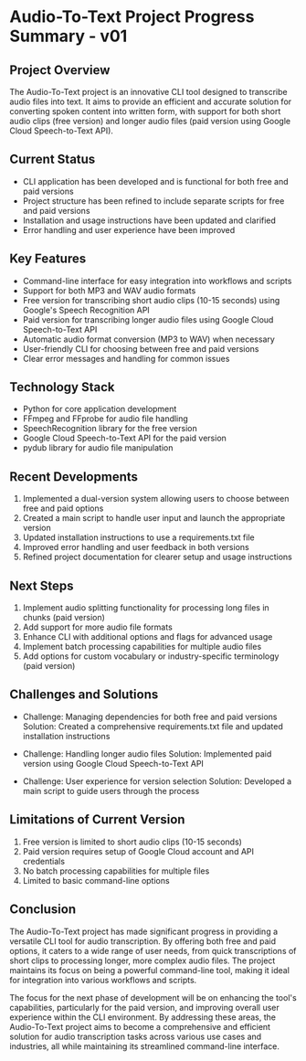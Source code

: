 # Audio-To-Text Project Progress Summary - v01

## Project Overview
The Audio-To-Text project is an innovative CLI tool designed to transcribe audio files into text. It aims to provide an efficient and accurate solution for converting spoken content into written form, with support for both short audio clips (free version) and longer audio files (paid version using Google Cloud Speech-to-Text API).

## Current Status
- CLI application has been developed and is functional for both free and paid versions
- Project structure has been refined to include separate scripts for free and paid versions
- Installation and usage instructions have been updated and clarified
- Error handling and user experience have been improved

## Key Features
- Command-line interface for easy integration into workflows and scripts
- Support for both MP3 and WAV audio formats
- Free version for transcribing short audio clips (10-15 seconds) using Google's Speech Recognition API
- Paid version for transcribing longer audio files using Google Cloud Speech-to-Text API
- Automatic audio format conversion (MP3 to WAV) when necessary
- User-friendly CLI for choosing between free and paid versions
- Clear error messages and handling for common issues

## Technology Stack
- Python for core application development
- FFmpeg and FFprobe for audio file handling
- SpeechRecognition library for the free version
- Google Cloud Speech-to-Text API for the paid version
- pydub library for audio file manipulation

## Recent Developments
1. Implemented a dual-version system allowing users to choose between free and paid options
2. Created a main script to handle user input and launch the appropriate version
3. Updated installation instructions to use a requirements.txt file
4. Improved error handling and user feedback in both versions
5. Refined project documentation for clearer setup and usage instructions

## Next Steps
1. Implement audio splitting functionality for processing long files in chunks (paid version)
2. Add support for more audio file formats
3. Enhance CLI with additional options and flags for advanced usage
4. Implement batch processing capabilities for multiple audio files
5. Add options for custom vocabulary or industry-specific terminology (paid version)

## Challenges and Solutions
- Challenge: Managing dependencies for both free and paid versions
  Solution: Created a comprehensive requirements.txt file and updated installation instructions

- Challenge: Handling longer audio files
  Solution: Implemented paid version using Google Cloud Speech-to-Text API

- Challenge: User experience for version selection
  Solution: Developed a main script to guide users through the process

## Limitations of Current Version
1. Free version is limited to short audio clips (10-15 seconds)
2. Paid version requires setup of Google Cloud account and API credentials
3. No batch processing capabilities for multiple files
4. Limited to basic command-line options

## Conclusion
The Audio-To-Text project has made significant progress in providing a versatile CLI tool for audio transcription. By offering both free and paid options, it caters to a wide range of user needs, from quick transcriptions of short clips to processing longer, more complex audio files. The project maintains its focus on being a powerful command-line tool, making it ideal for integration into various workflows and scripts.

The focus for the next phase of development will be on enhancing the tool's capabilities, particularly for the paid version, and improving overall user experience within the CLI environment. By addressing these areas, the Audio-To-Text project aims to become a comprehensive and efficient solution for audio transcription tasks across various use cases and industries, all while maintaining its streamlined command-line interface.